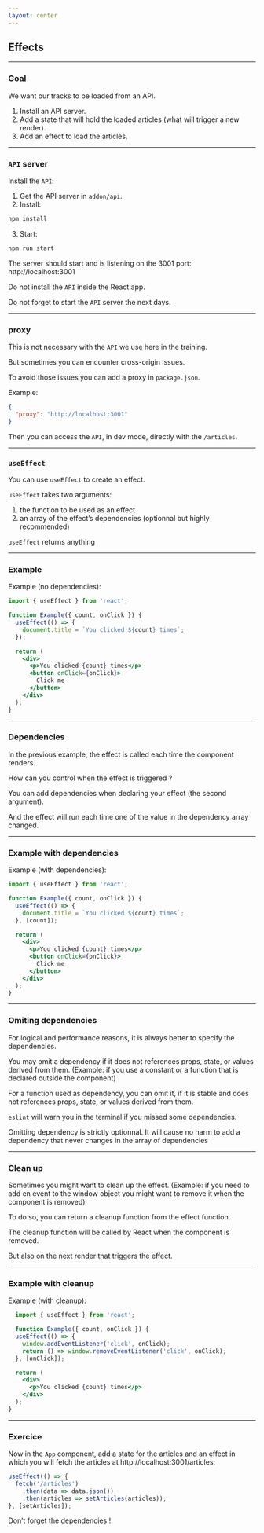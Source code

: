 ```yaml
---
layout: center
---
```


## Effects

<Toc maxDepth="2" mode="onlySiblings"/>

---

### Goal

We want our tracks to be loaded from an API.

1. Install an API server.
2. Add a state that will hold the loaded articles (what will trigger a new render).
3. Add an effect to load the articles.

---

### `API` server

Install the `API`:

1. Get the API server in `addon/api`.
2. Install:

```bash
npm install
```

3. Start:

```bash
npm run start
```

The server should start and is listening on the 3001 port: http://localhost:3001

<alert>Do not install the `API` inside the React app.</alert>

<alert>Do not forget to start the `API` server the next days.</alert>

---

### proxy

This is not necessary with the `API` we use here in the training.

But sometimes you can encounter cross-origin issues.

To avoid those issues you can add a proxy in `package.json`.

Example:
```json
{
  "proxy": "http://localhost:3001"
}
```

Then you can access the `API`, in dev mode, directly with the `/articles`.

---

### `useEffect`

You can use `useEffect` to create an effect.

`useEffect` takes two arguments:

1. the function to be used as an effect
2. an array of the effect’s dependencies (optionnal but highly recommended)

`useEffect` returns anything

---

### Example

Example (no dependencies):
```jsx
import { useEffect } from 'react';

function Example({ count, onClick }) {
  useEffect(() => {
    document.title = `You clicked ${count} times`;
  });

  return (
    <div>
      <p>You clicked {count} times</p>
      <button onClick={onClick}>
        Click me
      </button>
    </div>
  );
}
```

<!--
Example at https://codesandbox.io/s/wq7myw6o8k

This example demonstrates the fact that useEffect is asynchronous (executed after the render).
-->

---

### Dependencies

In the previous example, the effect is called each time the component renders.

How can you control when the effect is triggered ?

You can add dependencies when declaring your effect (the second argument).

And the effect will run each time one of the value in the dependency array changed.

---

### Example with dependencies

Example (with dependencies):
```jsx
import { useEffect } from 'react';

function Example({ count, onClick }) {
  useEffect(() => {
    document.title = `You clicked ${count} times`;
  }, [count]);

  return (
    <div>
      <p>You clicked {count} times</p>
      <button onClick={onClick}>
        Click me
      </button>
    </div>
  );
}
```

<!--
Example at https://codesandbox.io/s/184jv8nmpq.

This exemple demonstrates that the effect is only executed when the dependencies changed.
-->

---

### Omiting dependencies

For logical and performance reasons, it is always better to specify the dependencies.

You may omit a dependency if it does not references props, state, or values derived from them. (Example: if you use a constant or a function that is declared outside the component)

For a function used as dependency, you can omit it, if it is stable and does not references props, state, or values derived from them.

`eslint` will warn you in the terminal if you missed some dependencies.

<alert>
Omitting dependency is strictly optionnal.  
It will cause no harm to add a dependency that never changes in the array of dependencies
</alert>

---

### Clean up

Sometimes you might want to clean up the effect. (Example: if you need to add en event to the window object you might want to remove it when the component is removed)

To do so, you can return a cleanup function from the effect function.

The cleanup function will be called by React when the component is removed.

But also on the next render that triggers the effect.

---

### Example with cleanup

Example (with cleanup):
```jsx
  import { useEffect } from 'react';

  function Example({ count, onClick }) {
  useEffect(() => {
    window.addEventListener('click', onClick);
    return () => window.removeEventListener('click', onClick);
  }, [onClick]);

  return (
    <div>
      <p>You clicked {count} times</p>
    </div>
  );
}
```

<!--
Example at https://codesandbox.io/s/0xqwn2zqxv.

This exemple demonstrates that the cleanup function is executed just before the next effect.

It also demonstrates that the cleanup function is executed when the component is removed from the DOM.
-->

---

### Exercice

Now in the `App` component, add a state for the articles and an effect in which you will fetch the articles at http://localhost:3001/articles:
```jsx
useEffect(() => {
  fetch('/articles')
    .then(data => data.json())
    .then(articles => setArticles(articles));
}, [setArticles]);
```

<alert>Don’t forget the dependencies !</alert>

<!--
Infinite loop will occur if the dependency array is omitted.
-->
